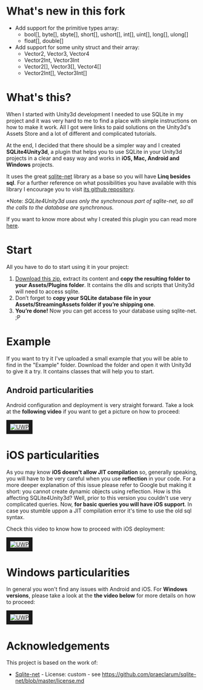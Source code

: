 # What's new in this fork
- Add support for the primitive types array:
  - bool[], byte[], sbyte[], short[], ushort[], int[], uint[], long[], ulong[]
  - float[], double[]
- Add support for some unity struct and their array:
  - Vector2, Vector3, Vector4
  - Vector2Int, Vector3Int
  - Vector2[], Vector3[], Vector4[]
  - Vector2Int[], Vector3Int[]

# What's this?
When I started with Unity3d development I needed to use SQLite in my project and it was very hard to me to find a place with simple instructions on how to make it work. All I got were links to paid solutions on the Unity3d's Assets Store and a lot of different and complicated tutorials.

At the end, I decided that there should be a simpler way and I created **SQLite4Unity3d**, a plugin that helps you to use SQLite in your Unity3d projects in a clear and easy way and works in **iOS, Mac, Android and Windows** projects.

It uses the great [sqlite-net](https://github.com/praeclarum/sqlite-net) library as a base so you will have **Linq besides sql**. For a further reference on what possibilities you have available with this library I encourage you to visit [its github repository](https://github.com/praeclarum/sqlite-net). 

*Note: _SQLite4Unity3d uses only the synchronous part of sqlite-net, so all the calls to the database are synchronous._

If you want to know more about why I created this plugin you can read more [here](http://www.codecoding.com/sqlite4unity3d-using-sqlite-net-library-and-unity3d-free-edition/).

# Start
All you have to do to start using it in your project:

1. [Download this zip](https://github.com/cutehusky/SQLite4Unity3d/raw/master/SQLite4Unity3d.zip), extract its content and  **copy the resulting folder to your Assets/Plugins folder**. It contains the dlls and scripts that Unity3d will need to access sqlite.
2. Don’t forget to **copy your SQLite database file in your Assets/StreamingAssets folder if you’re shipping one**.
3. **You’re done!** Now you can get access to your database using sqlite-net.  ;P

# Example
If you want to try it I've uploaded a small example that you will be able to find in the "Example" folder. Download the folder and open it with Unity3d to give it a try. It contains classes that will help you to start.

## Android particularities
Android configuration and deployment is very straight forward. Take a look at the **following video** if you want to get a picture on how to proceed:

<a href="http://www.youtube.com/watch?feature=player_embedded&v=oPEl0mzeYoQ" target="_blank"><img src="http://img.youtube.com/vi/oPEl0mzeYoQ/0.jpg" alt="UWP"  border="10" /></a>

# iOS particularities
As you may know **iOS doesn't allow JIT compilation** so, generally speaking, you will have to be very careful when you use **reflection** in your code. For a more deeper explanation of this issue please refer to Google but making it short: you cannot create dynamic objects using reflection. How is this affecting SQLite4Unity3d? Well, prior to this version you couldn't use very complicated queries. Now, **for basic queries you will have iOS support**. In case you stumble uppon a JIT compilation error it's time to use the old sql syntax.

Check this video to know how to proceed with iOS deployment:

<a href="http://www.youtube.com/watch?feature=player_embedded&v=a4HXlGbO_2c" target="_blank"><img src="http://img.youtube.com/vi/a4HXlGbO_2c/0.jpg" alt="UWP"  border="10" /></a>

# Windows particularities
In general you won't find any issues with Android and iOS. For **Windows versions**, please take a look at the **the video below** for more details on how to proceed:

<a href="http://www.youtube.com/watch?feature=player_embedded&v=zVXr70fYxoA" target="_blank"><img src="http://img.youtube.com/vi/zVXr70fYxoA/0.jpg" alt="UWP"  border="10" /></a>

# Acknowledgements
This project is based on the work of:

- [Sqlite-net](https://github.com/praeclarum/sqlite-net) - License: custom - see https://github.com/praeclarum/sqlite-net/blob/master/license.md


